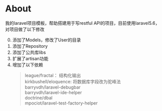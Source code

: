 # About

我的laravel项目模板，帮助搭建用于写restful API的项目，目前使用laravel5.6，对项目做了以下修改

0. 添加了Models，修改了User的目录
0. 添加了Repository
0. 添加了公共库libs
0. 扩展了artisan功能
0. 增加了以下依赖
   > league/fractal： 结构化输出  
   > kirkbushell/eloquence: 将数据库字段改为驼峰法  
   > barryvdh/laravel-debugbar  
   > barryvdh/laravel-ide-helper  
   > doctrine/dbal  
   > mpociot/laravel-test-factory-helper  
